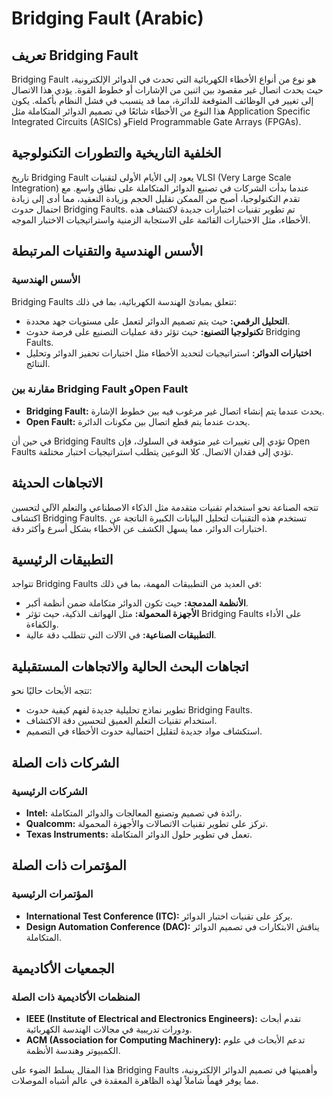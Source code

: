 # Bridging Fault (Arabic)

## تعريف Bridging Fault

Bridging Fault هو نوع من أنواع الأخطاء الكهربائية التي تحدث في الدوائر الإلكترونية، حيث يحدث اتصال غير مقصود بين اثنين من الإشارات أو خطوط القوة. يؤدي هذا الاتصال إلى تغيير في الوظائف المتوقعة للدائرة، مما قد يتسبب في فشل النظام بأكمله. يكون هذا النوع من الأخطاء شائعًا في تصميم الدوائر المتكاملة مثل Application Specific Integrated Circuits (ASICs) وField Programmable Gate Arrays (FPGAs).

## الخلفية التاريخية والتطورات التكنولوجية

تاريخ Bridging Fault يعود إلى الأيام الأولى لتقنيات VLSI (Very Large Scale Integration) عندما بدأت الشركات في تصنيع الدوائر المتكاملة على نطاق واسع. مع تقدم التكنولوجيا، أصبح من الممكن تقليل الحجم وزيادة التعقيد، مما أدى إلى زيادة احتمال حدوث Bridging Faults. تم تطوير تقنيات اختبارات جديدة لاكتشاف هذه الأخطاء، مثل الاختبارات القائمة على الاستجابة الزمنية واستراتيجيات الاختبار الموجه.

## الأسس الهندسية والتقنيات المرتبطة

### الأسس الهندسية

Bridging Faults تتعلق بمبادئ الهندسة الكهربائية، بما في ذلك:

- **التحليل الرقمي:** حيث يتم تصميم الدوائر لتعمل على مستويات جهد محددة.
- **تكنولوجيا التصنيع:** حيث تؤثر دقة عمليات التصنيع على فرصة حدوث Bridging Faults.
- **اختبارات الدوائر:** استراتيجيات لتحديد الأخطاء مثل اختبارات تحفيز الدوائر وتحليل النتائج.

### مقارنة بين Bridging Fault وOpen Fault

- **Bridging Fault:** يحدث عندما يتم إنشاء اتصال غير مرغوب فيه بين خطوط الإشارة.
- **Open Fault:** يحدث عندما يتم قطع اتصال بين مكونات الدائرة. 

في حين أن Bridging Faults تؤدي إلى تغييرات غير متوقعة في السلوك، فإن Open Faults تؤدي إلى فقدان الاتصال. كلا النوعين يتطلب استراتيجيات اختبار مختلفة.

## الاتجاهات الحديثة

تتجه الصناعة نحو استخدام تقنيات متقدمة مثل الذكاء الاصطناعي والتعلم الآلي لتحسين اكتشاف Bridging Faults. تستخدم هذه التقنيات لتحليل البيانات الكبيرة الناتجة عن اختبارات الدوائر، مما يسهل الكشف عن الأخطاء بشكل أسرع وأكثر دقة.

## التطبيقات الرئيسية

تتواجد Bridging Faults في العديد من التطبيقات المهمة، بما في ذلك:

- **الأنظمة المدمجة:** حيث تكون الدوائر متكاملة ضمن أنظمة أكبر.
- **الأجهزة المحمولة:** مثل الهواتف الذكية، حيث تؤثر Bridging Faults على الأداء والكفاءة.
- **التطبيقات الصناعية:** في الآلات التي تتطلب دقة عالية.

## اتجاهات البحث الحالية والاتجاهات المستقبلية

تتجه الأبحاث حاليًا نحو:

- تطوير نماذج تحليلية جديدة لفهم كيفية حدوث Bridging Faults.
- استخدام تقنيات التعلم العميق لتحسين دقة الاكتشاف.
- استكشاف مواد جديدة لتقليل احتمالية حدوث الأخطاء في التصميم.

## الشركات ذات الصلة

### الشركات الرئيسية

- **Intel:** رائدة في تصميم وتصنيع المعالجات والدوائر المتكاملة.
- **Qualcomm:** تركز على تطوير تقنيات الاتصالات والأجهزة المحمولة.
- **Texas Instruments:** تعمل في تطوير حلول الدوائر المتكاملة.

## المؤتمرات ذات الصلة

### المؤتمرات الرئيسية

- **International Test Conference (ITC):** يركز على تقنيات اختبار الدوائر.
- **Design Automation Conference (DAC):** يناقش الابتكارات في تصميم الدوائر المتكاملة.

## الجمعيات الأكاديمية

### المنظمات الأكاديمية ذات الصلة

- **IEEE (Institute of Electrical and Electronics Engineers):** تقدم أبحاث ودورات تدريبية في مجالات الهندسة الكهربائية.
- **ACM (Association for Computing Machinery):** تدعم الأبحاث في علوم الكمبيوتر وهندسة الأنظمة.

هذا المقال يسلط الضوء على Bridging Faults وأهميتها في تصميم الدوائر الإلكترونية، مما يوفر فهماً شاملاً لهذه الظاهرة المعقدة في عالم أشباه الموصلات.